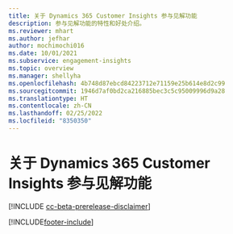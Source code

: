 ```yaml
---
title: 关于 Dynamics 365 Customer Insights 参与见解功能
description: 参与见解功能的特性和好处介绍。
ms.reviewer: mhart
ms.author: jefhar
author: mochimochi016
ms.date: 10/01/2021
ms.subservice: engagement-insights
ms.topic: overview
ms.manager: shellyha
ms.openlocfilehash: 4b748d87ebcd84223712e71159e25b614e8d2c99
ms.sourcegitcommit: 1946d7af0bd2ca216885bec3c5c95009996d9a28
ms.translationtype: HT
ms.contentlocale: zh-CN
ms.lasthandoff: 02/25/2022
ms.locfileid: "8350350"
---
```

# <a name="about-dynamics-365-customer-insights-engagement-insights-capability"></a>关于 Dynamics 365 Customer Insights 参与见解功能 

[!INCLUDE [cc-beta-prerelease-disclaimer](includes/cc-beta-prerelease-disclaimer.md)]

[!INCLUDE[footer-include](../includes/footer-banner.md)]
